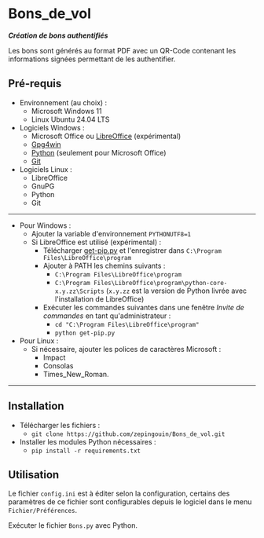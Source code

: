 # Bons_de_vol
_**Création de bons authentifiés**_

Les bons sont générés au format PDF avec un QR-Code contenant les informations signées permettant de les authentifier.

## Pré-requis
* Environnement (au choix) :
  * Microsoft Windows 11
  * Linux Ubuntu 24.04 LTS
* Logiciels Windows :
  * Microsoft Office ou [LibreOffice](https://www.libreoffice.org/) (expérimental)
  * [Gpg4win](https://www.gpg4win.org/)
  * [Python](https://www.python.org/downloads/) (seulement pour Microsoft Office)
  * [Git](https://git-scm.com/download/win)
* Logiciels Linux :
  * LibreOffice
  * GnuPG
  * Python
  * Git
---
* Pour Windows :
  * Ajouter la variable d'environnement `PYTHONUTF8=1`
  * Si LibreOffice est utilisé (expérimental) :
    * Télécharger [get-pip.py](https://bootstrap.pypa.io/get-pip.py) et l'enregistrer dans `C:\Program Files\LibreOffice\program`
    * Ajouter à PATH les chemins suivants :
      * `C:\Program Files\LibreOffice\program`
      * `C:\Program Files\LibreOffice\program\python-core-x.y.zz\Scripts` (`x.y.zz` est la version de Python livrée avec l'installation de LibreOffice)
    * Exécuter les commandes suivantes dans une fenêtre _Invite de commandes_ en tant qu'administrateur :
      * `cd "C:\Program Files\LibreOffice\program"`
      * `python get-pip.py`
* Pour Linux :
  * Si nécessaire, ajouter les polices de caractères Microsoft :
     * Impact
     * Consolas
     * Times_New_Roman.
---
## Installation
* Télécharger les fichiers :
  * `git clone https://github.com/zepingouin/Bons_de_vol.git`
* Installer les modules Python nécessaires :
  * `pip install -r requirements.txt`
## Utilisation

Le fichier ```config.ini``` est à éditer selon la configuration, certains des paramètres
de ce fichier sont configurables depuis le logiciel dans le menu ```Fichier/Préférences```.

Exécuter le fichier ```Bons.py``` avec Python.
